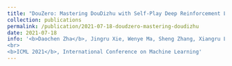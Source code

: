 ```yaml
---
title: "DouZero: Mastering DouDizhu with Self-Play Deep Reinforcement Learning"
collection: publications
permalink: /publication/2021-07-18-doudzero-mastering-doudizhu
date: 2021-07-18
info: '<b>Daochen Zha</b>, Jingru Xie, Wenye Ma, Sheng Zhang, Xiangru Lian, Xia Hu, Ji Liu
<br>
<b>ICML 2021</b>, International Conference on Machine Learning'
---
```

